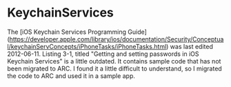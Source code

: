 KeychainServices
================

The [iOS Keychain Services Programming Guide] (https://developer.apple.com/library/ios/documentation/Security/Conceptual/keychainServConcepts/iPhoneTasks/iPhoneTasks.html) was last edited 2012-06-11. Listing 3-1, titled "Getting and setting passwords in iOS Keychain Services" is a little outdated. It contains sample code that has not been migrated to ARC. I found it a little difficult to understand, so I migrated the code to ARC and used it in a sample app.
